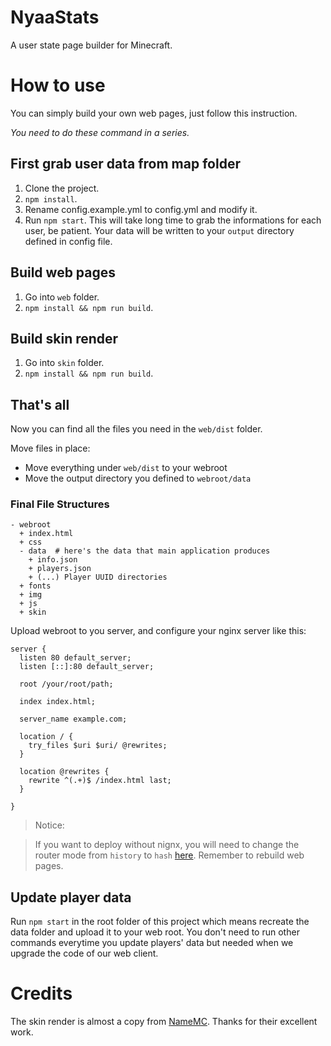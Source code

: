 # NyaaStats
A user state page builder for Minecraft.

# How to use
You can simply build your own web pages, just follow this instruction.

_You need to do these command in a series._

## First grab user data from map folder
1. Clone the project.
2. `npm install`.
3. Rename config.example.yml to config.yml and modify it.
4. Run `npm start`. This will take long time to grab the informations for each user, be patient. Your data will be written to your `output` directory defined in config file.

## Build web pages
1. Go into `web` folder.
2. `npm install && npm run build`.

## Build skin render
1. Go into `skin` folder.
2. `npm install && npm run build`.

## That's all
Now you can find all the files you need in the `web/dist` folder.

Move files in place:

* Move everything under `web/dist` to your webroot
* Move the output directory you defined to `webroot/data`

### Final File Structures

```
- webroot
  + index.html
  + css
  - data  # here's the data that main application produces
    + info.json
    + players.json
    + (...) Player UUID directories
  + fonts
  + img
  + js
  + skin
```

Upload webroot to you server, and configure your nginx server like this:

```
server {
  listen 80 default_server;
  listen [::]:80 default_server;

  root /your/root/path;

  index index.html;

  server_name example.com;

  location / {
    try_files $uri $uri/ @rewrites;
  }

  location @rewrites {
    rewrite ^(.+)$ /index.html last;
  }

}
```

> Notice:

>If you want to deploy without nignx, you will need to change the router mode from `history` to `hash` [here](https://github.com/NyaaCat/NyaaStats/blob/713303de573ac36b9cd7ef8f20100aa3eb993273/web/src/router/index.js#L11). Remember to rebuild web pages.

## Update player data

Run `npm start` in the root folder of this project which means recreate the data folder and upload it to your web root. You don't need to run other commands everytime you update players' data but needed when we upgrade the code of our web client.




# Credits
The skin render is almost a copy from [NameMC](https://namemc.com). Thanks for their excellent work.
